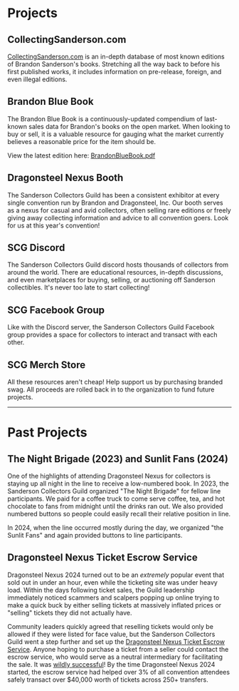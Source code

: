 # Projects

## CollectingSanderson.com

[CollectingSanderson.com](https://collectingsanderson.com) is an in-depth database of most known editions of Brandon Sanderson's books. Stretching all the way back to before his first published works, it includes information on pre-release, foreign, and even illegal editions.

## Brandon Blue Book

The Brandon Blue Book is a continuously-updated compendium of last-known sales data for Brandon's books on the open market. When looking to buy or sell, it is a valuable resource for gauging what the market currently believes a reasonable price for the item should be.

View the latest edition here: [BrandonBlueBook.pdf](https://collectingsanderson.com/BrandonBlueBook.pdf)

## Dragonsteel Nexus Booth

The Sanderson Collectors Guild has been a consistent exhibitor at every single convention run by Brandon and Dragonsteel, Inc. Our booth serves as a nexus for casual and avid collectors, often selling rare editions or freely giving away collecting information and advice to all convention goers. Look for us at this year's convention!

## SCG Discord

The Sanderson Collectors Guild discord hosts thousands of collectors from around the world. There are educational resources, in-depth discussions, and even marketplaces for buying, selling, or auctioning off Sanderson collectibles. It's never too late to start collecting!

## SCG Facebook Group

Like with the Discord server, the Sanderson Collectors Guild Facebook group provides a space for collectors to interact and transact with each other.

## SCG Merch Store

All these resources aren't cheap! Help support us by purchasing branded swag. All proceeds are rolled back in to the organization to fund future projects.

---

# Past Projects

## The Night Brigade (2023) and Sunlit Fans (2024)

One of the highlights of attending Dragonsteel Nexus for collectors is staying up all night in the line to receive a low-numbered book. In 2023, the Sanderson Collectors Guild organized "The Night Brigade" for fellow line participants. We paid for a coffee truck to come serve coffee, tea, and hot chocolate to fans from midnight until the drinks ran out. We also provided numbered buttons so people could easily recall their relative position in line.

In 2024, when the line occurred mostly during the day, we organized "the Sunlit Fans" and again provided buttons to line participants.

## Dragonsteel Nexus Ticket Escrow Service

Dragonsteel Nexus 2024 turned out to be an _extremely_ popular event that sold out in under an hour, even while the ticketing site was under heavy load. Within the days following ticket sales, the Guild leadership immediately noticed scammers and scalpers popping up online trying to make a quick buck by either selling tickets at massively inflated prices or "selling" tickets they did not actually have.

Community leaders quickly agreed that reselling tickets would only be allowed if they were listed for face value, but the Sanderson Collectors Guild went a step further and set up the [Dragonsteel Nexus Ticket Escrow Service](https://www.reddit.com/r/brandonsanderson/comments/1ctpzmz/dragonsteel_nexus_ticket_escrow_service/). Anyone hoping to purchase a ticket from a seller could contact the escrow service, who would serve as a neutral intermediary for facilitating the sale. It was [wildly successful](https://www.reddit.com/r/brandonsanderson/comments/1h5ozs5/dsnx_ticket_escrow_service_final_results/)! By the time Dragonsteel Nexus 2024 started, the escrow service had helped over 3% of all convention attendees safely transact over $40,000 worth of tickets across 250+ transfers.
